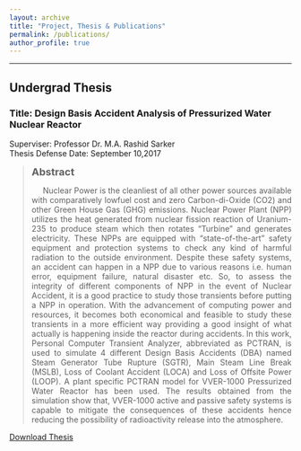 ```yaml
---
layout: archive
title: "Project, Thesis & Publications"
permalink: /publications/
author_profile: true
---
```

---
<h2>Undergrad Thesis</h2>
<h3>Title: Design Basis Accident Analysis of Pressurized Water Nuclear Reactor</h3>
<p style="text-align: left;">Superviser: Professor Dr. M.A. Rashid Sarker <br> Thesis Defense Date: September 10,2017</p>
<blockquote><strong style="font-size: 18px;">Abstract</strong>
<p style="text-indent: 20px;text-align: justify;">Nuclear Power is the cleanliest of all other power sources available with comparatively lowfuel cost and zero Carbon-di-Oxide (CO2) and other Green House Gas (GHG) emissions.
Nuclear Power Plant (NPP) utilizes the heat generated from nuclear fission reaction of Uranium-235 to produce steam which then rotates “Turbine” and generates electricity. These
NPPs are equipped with “state-of-the-art” safety equipment and protection systems to check
any kind of harmful radiation to the outside environment. Despite these safety systems, an
accident can happen in a NPP due to various reasons i.e. human error, equipment failure,
natural disaster etc. So, to assess the integrity of different components of NPP in the event of
Nuclear Accident, it is a good practice to study those transients before putting a NPP in
operation. With the advancement of computing power and resources, it becomes both
economical and feasible to study these transients in a more efficient way providing a good
insight of what actually is happening inside the reactor during accidents. In this work, Personal
Computer Transient Analyzer, abbreviated as PCTRAN, is used to simulate 4 different Design
Basis Accidents (DBA) named Steam Generator Tube Rupture (SGTR), Main Steam Line
Break (MSLB), Loss of Coolant Accident (LOCA) and Loss of Offsite Power (LOOP). A plant
specific PCTRAN model for VVER-1000 Pressurized Water Reactor has been used. The
results obtained from the simulation show that, VVER-1000 active and passive safety systems
is capable to mitigate the consequences of these accidents hence reducing the possibility of
radioactivity release into the atmosphere.
</p>
</blockquote>

[Download Thesis](https://dipenshome.github.io/files/Thesis-Final.pdf) 

